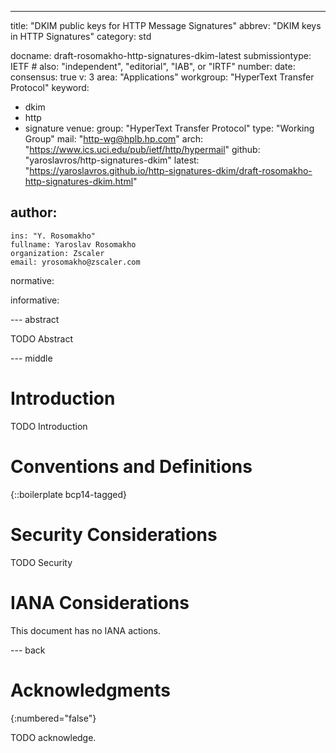 ---
title: "DKIM public keys for HTTP Message Signatures"
abbrev: "DKIM keys in HTTP Signatures"
category: std

docname: draft-rosomakho-http-signatures-dkim-latest
submissiontype: IETF  # also: "independent", "editorial", "IAB", or "IRTF"
number:
date:
consensus: true
v: 3
area: "Applications"
workgroup: "HyperText Transfer Protocol"
keyword:
 - dkim
 - http
 - signature
venue:
  group: "HyperText Transfer Protocol"
  type: "Working Group"
  mail: "http-wg@hplb.hp.com"
  arch: "https://www.ics.uci.edu/pub/ietf/http/hypermail"
  github: "yaroslavros/http-signatures-dkim"
  latest: "https://yaroslavros.github.io/http-signatures-dkim/draft-rosomakho-http-signatures-dkim.html"

author:
 -
    ins: "Y. Rosomakho"
    fullname: Yaroslav Rosomakho
    organization: Zscaler
    email: yrosomakho@zscaler.com

normative:

informative:


--- abstract

TODO Abstract


--- middle

# Introduction

TODO Introduction


# Conventions and Definitions

{::boilerplate bcp14-tagged}


# Security Considerations

TODO Security


# IANA Considerations

This document has no IANA actions.


--- back

# Acknowledgments
{:numbered="false"}

TODO acknowledge.
